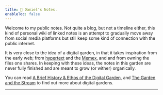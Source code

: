 ```yaml
---
title: 📝 Daniel's Notes.
enableToc: false
---
```


Welcome to my public notes. Not quite a blog, but not a timeline either, this kind of personal wiki of linked notes is an attempt to gradually move away from social media platforms but still keep some kind of connection with the public internet.

It is very close to the idea of a digital garden, in that it takes inspiration from the early web; from [hypertext](http://www.eastgate.com/garden/Enter.html) and the [Memex](https://en.wikipedia.org/wiki/Memex), and and from owning the files one shares. In keeping with these ideas, the notes in this garden are never fully finished and are meant to grow (or wither) organically.

You can read [A Brief History & Ethos of the Digital Garden](https://maggieappleton.com/garden-history), and [The Garden and the Stream](https://hapgood.us/2015/10/17/the-garden-and-the-stream-a-technopastoral/) to find out more about digital gardens.

---

